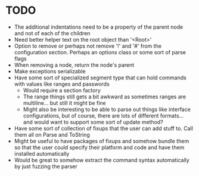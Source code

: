 # TODO
* The additional indentations need to be a property of the parent node and not of each of the children
* Need better helper text on the root object than '\<Root\>'
* Option to remove or perhaps not remove '!' and '#' from the configuration section. Perhaps an options class or some sort of parse flags
* When removing a node, return the node's parent
* Make exceptions serializable
* Have some sort of specialized segment type that can hold commands with values like ranges and passwords
    * Would require a section factory
    * The range things still gets a bit awkward as sometimes ranges are multiline... but still it might be fine
    * Might also be interesting to be able to parse out things like interface configurations, but of course, there are lots of different formats... and would want to support some sort of update method?
* Have some sort of collection of fixups that the user can add stuff to. Call them all on Parse and ToString
* Might be useful to have packages of fixups and somehow bundle them so that the user could specify their platform and code and have them installed automatically
* Would be great to somehow extract the command syntax automatically by just fuzzing the parser
